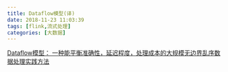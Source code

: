 ```yaml
---
title: Dataflow模型(译)
date: 2018-11-23 11:03:39
tags: [flink,流式处理]
categories: [大数据]
---
```

[Dataflow模型： 一种能平衡准确性，延迟程度，处理成本的大规模无边界乱序数据处理实践方法](https://yq.aliyun.com/articles/64911#)
